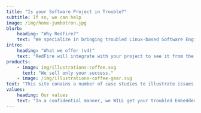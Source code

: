 ```yaml
---
title: "Is your Software Project in Trouble?"
subtitle: If so, we can help
image: /img/home-jumbotron.jpg
blurb:
    heading: "Why RedFire?"
    text: "We specialize in bringing troubled Linux-based Software Engineering Projects to successful conclusions, as we have been doing for other clients for the last forty-five years."
intro:
    heading: "What we offer (v4)"
    text: "RedFire will integrate with your project to see it from the inside-out. From this on-the-ground perspective we can see clearly what needs to be done. Is it architecture? Is project management working? Is your code tree working? Is QA on-board? Tech Docs? Upper management? Is staffing the right mix? Are customer relations where they should be? Then, we'll give you a written report on what we find, and then help you implement any necessary items you choose."
products:
    - image: img/illustrations-coffee.svg
      text: "We sell only your success."
    - image: /img/illustrations-coffee-gear.svg
text: "This site conains a number of case studies to illustrate issues with software projects. Read through and see if you recognize your project. Better though, is to engage our consulting services. After all, do you diagnose yourself if you get sick? Hopefully, not, you engage an expert. You should do so here as well. There is also a checklist you can use to audit your own project, but it is behind a paywall and only available to our clients."
values:
    heading: Our values
    text: "In a confidential manner, we WILL get your troubled Embedded Linux Software Engineering Project back on track. We WILL bring it to a successful conclusion. Our founder, Cal Page, (as a young geek) ->"
---
```



